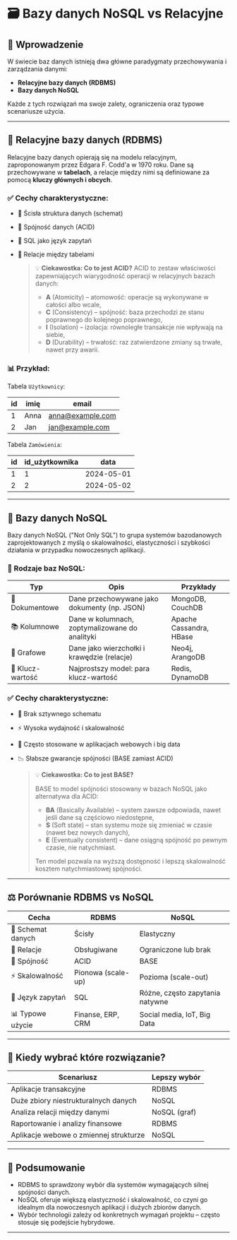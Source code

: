 # 🗃️ Bazy danych NoSQL vs Relacyjne

## 📌 Wprowadzenie

W świecie baz danych istnieją dwa główne paradygmaty przechowywania i zarządzania danymi:

* **Relacyjne bazy danych (RDBMS)**
* **Bazy danych NoSQL**

Każde z tych rozwiązań ma swoje zalety, ograniczenia oraz typowe scenariusze użycia.

---

## 🧱 Relacyjne bazy danych (RDBMS)

Relacyjne bazy danych opierają się na modelu relacyjnym, zaproponowanym przez Edgara F. Codd'a w 1970 roku. Dane są przechowywane w **tabelach**, a relacje między nimi są definiowane za pomocą **kluczy głównych i obcych**.

### ✅ Cechy charakterystyczne:

* 📐 Ścisła struktura danych (schemat)
* 🔐 Spójność danych (ACID)
* 🔄 SQL jako język zapytań
* 🔗 Relacje między tabelami

  > 💡 **Ciekawostka: Co to jest ACID?**
  > ACID to zestaw właściwości zapewniających wiarygodność operacji w relacyjnych bazach danych:
  >
  > * **A** (Atomicity) – atomowość: operacje są wykonywane w całości albo wcale,
  > * **C** (Consistency) – spójność: baza przechodzi ze stanu poprawnego do kolejnego poprawnego,
  > * **I** (Isolation) – izolacja: równoległe transakcje nie wpływają na siebie,
  > * **D** (Durability) – trwałość: raz zatwierdzone zmiany są trwałe, nawet przy awarii.

### 📊 Przykład:

Tabela `Użytkownicy`:

| id | imię | email                                       |
| -- | ---- | ------------------------------------------- |
| 1  | Anna | [anna@example.com](mailto:anna@example.com) |
| 2  | Jan  | [jan@example.com](mailto:jan@example.com)   |

Tabela `Zamówienia`:

| id | id\_użytkownika | data       |
| -- | --------------- | ---------- |
| 1  | 1               | 2024-05-01 |
| 2  | 2               | 2024-05-02 |

---

## 🧬 Bazy danych NoSQL

Bazy danych NoSQL ("Not Only SQL") to grupa systemów bazodanowych zaprojektowanych z myślą o skalowalności, elastyczności i szybkości działania w przypadku nowoczesnych aplikacji.

### 🧰 Rodzaje baz NoSQL:

| Typ              | Opis                                           | Przykłady               |
| ---------------- | ---------------------------------------------- | ----------------------- |
| 🔖 Dokumentowe   | Dane przechowywane jako dokumenty (np. JSON)   | MongoDB, CouchDB        |
| 📚 Kolumnowe     | Dane w kolumnach, zoptymalizowane do analityki | Apache Cassandra, HBase |
| 🔗 Grafowe       | Dane jako wierzchołki i krawędzie (relacje)    | Neo4j, ArangoDB         |
| 🧮 Klucz-wartość | Najprostszy model: para klucz-wartość          | Redis, DynamoDB         |

### ✅ Cechy charakterystyczne:

* 🧩 Brak sztywnego schematu
* ⚡ Wysoka wydajność i skalowalność
* 📡 Często stosowane w aplikacjach webowych i big data
* 📉 Słabsze gwarancje spójności (BASE zamiast ACID)

  > 💡 **Ciekawostka: Co to jest BASE?**
  >
  > BASE to model spójności stosowany w bazach NoSQL jako alternatywa dla ACID:
  >
  > * **BA** (Basically Available) – system zawsze odpowiada, nawet jeśli dane są częściowo niedostępne,
  > * **S** (Soft state) – stan systemu może się zmieniać w czasie (nawet bez nowych danych),
  > * **E** (Eventually consistent) – dane osiągną spójność po pewnym czasie, nie natychmiast.
  >
  > Ten model pozwala na wyższą dostępność i lepszą skalowalność kosztem natychmiastowej spójności.

---

## ⚖️ Porównanie RDBMS vs NoSQL

| Cecha             | RDBMS              | NoSQL                           |
| ----------------- | ------------------ | ------------------------------- |
| 📐 Schemat danych | Ścisły             | Elastyczny                      |
| 🔗 Relacje        | Obsługiwane        | Ograniczone lub brak            |
| 🔐 Spójność       | ACID               | BASE                            |
| ⚡ Skalowalność    | Pionowa (scale-up) | Pozioma (scale-out)             |
| 💬 Język zapytań  | SQL                | Różne, często zapytania natywne |
| 📊 Typowe użycie  | Finanse, ERP, CRM  | Social media, IoT, Big Data     |

---

## 🧠 Kiedy wybrać które rozwiązanie?

| Scenariusz                             | Lepszy wybór |
| -------------------------------------- | ------------ |
| Aplikacje transakcyjne                 | RDBMS        |
| Duże zbiory niestrukturalnych danych   | NoSQL        |
| Analiza relacji między danymi          | NoSQL (graf) |
| Raportowanie i analizy finansowe       | RDBMS        |
| Aplikacje webowe o zmiennej strukturze | NoSQL        |

---

## 📎 Podsumowanie

* RDBMS to sprawdzony wybór dla systemów wymagających silnej spójności danych.
* NoSQL oferuje większą elastyczność i skalowalność, co czyni go idealnym dla nowoczesnych aplikacji i dużych zbiorów danych.
* Wybór technologii zależy od konkretnych wymagań projektu – często stosuje się podejście hybrydowe.

---
